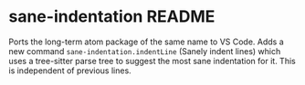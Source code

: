 # sane-indentation README

Ports the long-term atom package of the same name to VS Code. Adds a new command `sane-indentation.indentLine` (Sanely indent lines) which uses a tree-sitter parse tree to suggest the most sane indentation for it. This is independent of previous lines.


